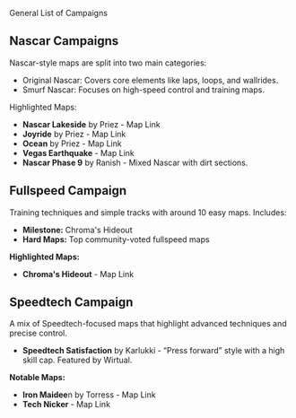 General List of Campaigns

## Nascar Campaigns ##
Nascar-style maps are split into two main categories:
* Original Nascar: Covers core elements like laps, loops, and wallrides.
* Smurf Nascar: Focuses on high-speed control and training maps.

Highlighted Maps:
* **Nascar Lakeside** by Priez - Map Link
* **Joyride** by Priez - Map Link
* **Ocean** by Priez - Map Link
* **Vegas Earthquake** - Map Link
* **Nascar Phase 9** by Ranish - Mixed Nascar with dirt sections.


## Fullspeed Campaign ##
Training techniques and simple tracks with around 10 easy maps. Includes:
* **Milestone:** Chroma's Hideout
* **Hard Maps:** Top community-voted fullspeed maps

**Highlighted Maps:**
* **Chroma's Hideout** - Map Link


## **Speedtech Campaign** ##
A mix of Speedtech-focused maps that highlight advanced techniques and precise control.
* **Speedtech Satisfaction** by Karlukki - “Press forward” style with a high skill cap. Featured by Wirtual.

**Notable Maps:**
* **Iron Maidee**n by Torress - Map Link
* **Tech Nicker** - Map Link